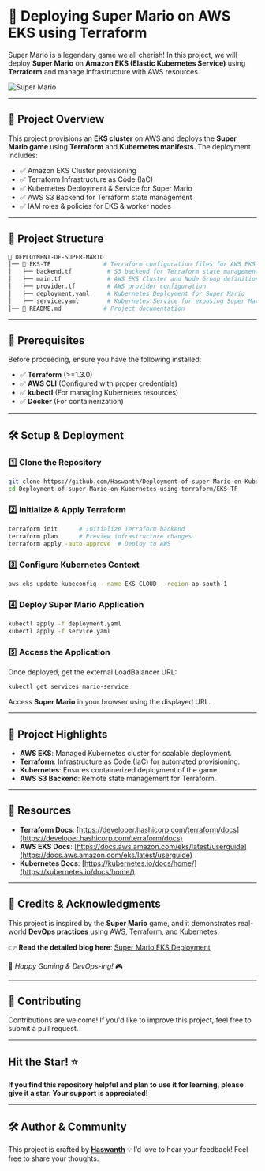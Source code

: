 # **🚀 Deploying Super Mario on AWS EKS using Terraform**  

Super Mario is a legendary game we all cherish! In this project, we will deploy **Super Mario** on **Amazon EKS (Elastic Kubernetes Service)** using **Terraform** and manage infrastructure with AWS resources.  

![Super Mario](https://imgur.com/Njqsei9.gif)  

---

## 📌 **Project Overview**

This project provisions an **EKS cluster** on AWS and deploys the **Super Mario game** using **Terraform** and **Kubernetes manifests**. The deployment includes:

- ✅ Amazon EKS Cluster provisioning
- ✅ Terraform Infrastructure as Code (IaC)
- ✅ Kubernetes Deployment & Service for Super Mario
- ✅ AWS S3 Backend for Terraform state management
- ✅ IAM roles & policies for EKS & worker nodes

---

## **📁 Project Structure**  

```bash
📂 DEPLOYMENT-OF-SUPER-MARIO
│── 📂 EKS-TF               # Terraform configuration files for AWS EKS
│   ├── backend.tf          # S3 backend for Terraform state management
│   ├── main.tf             # AWS EKS Cluster and Node Group definition
│   ├── provider.tf         # AWS provider configuration
│   ├── deployment.yaml     # Kubernetes Deployment for Super Mario
│   ├── service.yaml        # Kubernetes Service for exposing Super Mario app
│── 📄 README.md            # Project documentation
```

---

## **📌 Prerequisites**  

Before proceeding, ensure you have the following installed:

- ✅ **Terraform** (>=1.3.0)  
- ✅ **AWS CLI** (Configured with proper credentials)  
- ✅ **kubectl** (For managing Kubernetes resources)  
- ✅ **Docker** (For containerization)  

---

## **🛠️ Setup & Deployment**  

### **1️⃣ Clone the Repository**  

```bash
git clone https://github.com/Haswanth/Deployment-of-super-Mario-on-Kubernetes-using-terraform.git
cd Deployment-of-super-Mario-on-Kubernetes-using-terraform/EKS-TF
```

### **2️⃣ Initialize & Apply Terraform**  

```bash
terraform init      # Initialize Terraform backend
terraform plan      # Preview infrastructure changes
terraform apply -auto-approve  # Deploy to AWS
```

### **3️⃣ Configure Kubernetes Context**  

```bash
aws eks update-kubeconfig --name EKS_CLOUD --region ap-south-1
```

### **4️⃣ Deploy Super Mario Application**  

```bash
kubectl apply -f deployment.yaml
kubectl apply -f service.yaml
```

### **5️⃣ Access the Application**  

Once deployed, get the external LoadBalancer URL:  

```bash
kubectl get services mario-service
```

Access **Super Mario** in your browser using the displayed URL.

---

## **🎯 Project Highlights**

- **AWS EKS**: Managed Kubernetes cluster for scalable deployment.  
- **Terraform**: Infrastructure as Code (IaC) for automated provisioning.  
- **Kubernetes**: Ensures containerized deployment of the game.  
- **AWS S3 Backend**: Remote state management for Terraform.  

---

## **🔗 Resources**

- **Terraform Docs**: [https://developer.hashicorp.com/terraform/docs](https://developer.hashicorp.com/terraform/docs)  
- **AWS EKS Docs**: [https://docs.aws.amazon.com/eks/latest/userguide](https://docs.aws.amazon.com/eks/latest/userguide)  
- **Kubernetes Docs**: [https://kubernetes.io/docs/home/](https://kubernetes.io/docs/home/)  

---

## **📢 Credits & Acknowledgments**  

This project is inspired by the **Super Mario** game, and it demonstrates real-world **DevOps practices** using AWS, Terraform, and Kubernetes.  

👉 **Read the detailed blog here**: [Super Mario EKS Deployment](https://blog.prodevopsguy.xyz/deployment-of-super-mario-on-kubernetes-using-terraform)  

🚀 *Happy Gaming & DevOps-ing!* 🎮

---

## 🤝 **Contributing**  

Contributions are welcome! If you'd like to improve this project, feel free to submit a pull request.  

---

## **Hit the Star!** ⭐

**If you find this repository helpful and plan to use it for learning, please give it a star. Your support is appreciated!**

---

## 🛠️ **Author & Community**  

This project is crafted by **[Haswanth](https://github.com/Haswanthkondamadugula)** 💡
I’d love to hear your feedback! Feel free to share your thoughts.  

